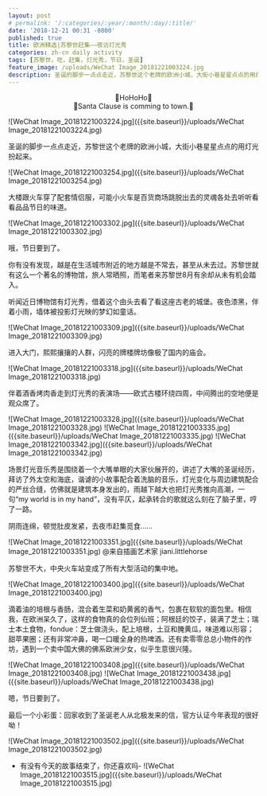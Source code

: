 ```yaml
---
layout: post
# permalink: '/:categories/:year/:month/:day/:title/'
date: '2018-12-21 00:31 -0800'
published: true
title: 欧洲精选|苏黎世赶集——夜访灯光秀
categories: zh-cn daily activity
tags: [苏黎世，吃，赶集，灯光秀，节日，圣诞]
feature_image: /uploads/WeChat Image_20181221003224.jpg
description: 圣诞的脚步一点点走近，苏黎世这个老牌的欧洲小城，大街小巷星星点点的用灯光扮起来。
---
```

<center>🎵HoHoHo🎵</center>

<center>🎵Santa Clause is comming to town.🎵</center>

![WeChat Image_20181221003224.jpg]({{site.baseurl}}/uploads/WeChat Image_20181221003224.jpg)
   
圣诞的脚步一点点走近，苏黎世这个老牌的欧洲小城，大街小巷星星点点的用灯光扮起来。

![WeChat Image_20181221003254.jpg]({{site.baseurl}}/uploads/WeChat Image_20181221003254.jpg)

大楼跟火车穿了配套情侣服，可能小火车是百货商场跳脱出去的灵魂各处去听听看看品品节日的味道。

![WeChat Image_20181221003302.jpg]({{site.baseurl}}/uploads/WeChat Image_20181221003302.jpg)

      
哦，节日要到了。

你有没有发现，越是在生活城市附近的地方越是不常去，甚至从未去过。苏黎世就有这么一个著名的博物馆，旅人常晒照，而笔者来苏黎世8月有余却从未有机会踏入。

听闻近日博物馆有灯光秀，借着这个由头去看了看这座古老的城堡。夜色漆黑，伴着小雨，墙体被投影灯光映的梦幻如童话。

![WeChat Image_20181221003309.jpg]({{site.baseurl}}/uploads/WeChat Image_20181221003309.jpg)

进入大门，熙熙攘攘的人群，闪亮的牌楼牌坊像极了国内的庙会。

![WeChat Image_20181221003318.jpg]({{site.baseurl}}/uploads/WeChat Image_20181221003318.jpg)


伴着酒香烤肉香走到灯光秀的表演场——欧式古楼环绕四周，中间腾出的空地便是观众席了。

![WeChat Image_20181221003328.jpg]({{site.baseurl}}/uploads/WeChat Image_20181221003328.jpg)
![WeChat Image_20181221003335.jpg]({{site.baseurl}}/uploads/WeChat Image_20181221003335.jpg)
![WeChat Image_20181221003342.jpg]({{site.baseurl}}/uploads/WeChat Image_20181221003342.jpg)



       
场景灯光音乐秀是围绕着一个大嘴单眼的大家伙展开的，讲述了大嘴的圣诞经历，拜访了外太空和海底，谐谑的小故事配合着洗脑的音乐，灯光变化与周边建筑配合的严丝合缝，仿佛就是建筑本身发出的，雨越下越大也把灯光秀推向高潮，一句“my world is in my hand”，没有平仄，起承转合的歌就这么刻在了脑子里，哼了一路。

阴雨连绵，顿觉肚皮发紧，去夜市赶集觅食……

![WeChat Image_20181221003351.jpg]({{site.baseurl}}/uploads/WeChat Image_20181221003351.jpg)
@来自插画艺术家 jiani.littlehorse

苏黎世不大，中央火车站变成了所有大型活动的集中地。

![WeChat Image_20181221003400.jpg]({{site.baseurl}}/uploads/WeChat Image_20181221003400.jpg)


滴着油的培根与香肠，混合着生菜和奶黄酱的香气，包裹在软软的面包里。相信我，在欧洲呆久了，这样的食物真的会位列仙班；阿根廷的饺子，装满了芝士；瑞士本土食物，fondue：芝士做浇头，配上培根，土豆和腌黄瓜，味道难以形容；甜苹果圈；还有非常冲鼻，喝一口暖全身的热啤酒。还有卖零零总总小物件的作坊，遇到一个卖中国大佛的佛系欧洲少女，似乎生意很兴隆。

![WeChat Image_20181221003408.jpg]({{site.baseurl}}/uploads/WeChat Image_20181221003408.jpg)
![WeChat Image_20181221003438.jpg]({{site.baseurl}}/uploads/WeChat Image_20181221003438.jpg)

嗯，节日要到了。

最后一个小彩蛋：回家收到了圣诞老人从北极发来的信，官方认证今年表现的很好呦！

![WeChat Image_20181221003502.jpg]({{site.baseurl}}/uploads/WeChat Image_20181221003502.jpg)

- 有没有今天的故事结束了，你还喜欢吗-
![WeChat Image_20181221003515.jpg]({{site.baseurl}}/uploads/WeChat Image_20181221003515.jpg)



